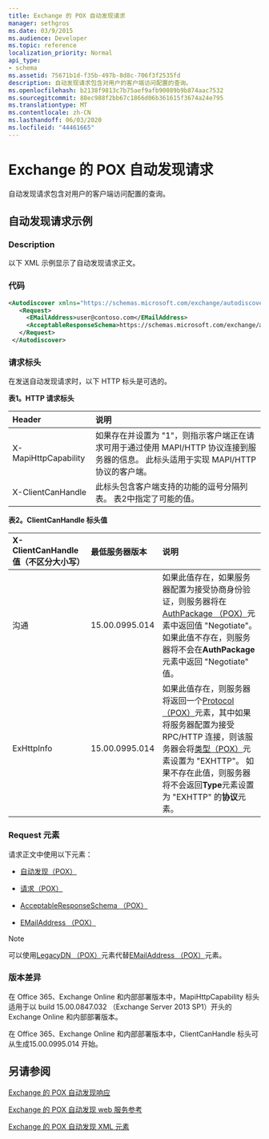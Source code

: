```yaml
---
title: Exchange 的 POX 自动发现请求
manager: sethgros
ms.date: 03/9/2015
ms.audience: Developer
ms.topic: reference
localization_priority: Normal
api_type:
- schema
ms.assetid: 75671b1d-f35b-497b-8d8c-706f3f2535fd
description: 自动发现请求包含对用户的客户端访问配置的查询。
ms.openlocfilehash: b2138f9813c7b75aef9afb90089b9b874aac7532
ms.sourcegitcommit: 88ec988f2bb67c1866d06b361615f3674a24e795
ms.translationtype: MT
ms.contentlocale: zh-CN
ms.lasthandoff: 06/03/2020
ms.locfileid: "44461665"
---
```

# <a name="pox-autodiscover-request-for-exchange"></a>Exchange 的 POX 自动发现请求

自动发现请求包含对用户的客户端访问配置的查询。
  
## <a name="autodiscover-request-example"></a>自动发现请求示例

### <a name="description"></a>Description

以下 XML 示例显示了自动发现请求正文。
  
### <a name="code"></a>代码

```XML
<Autodiscover xmlns="https://schemas.microsoft.com/exchange/autodiscover/outlook/requestschema/2006">
   <Request>
     <EMailAddress>user@contoso.com</EMailAddress>
     <AcceptableResponseSchema>https://schemas.microsoft.com/exchange/autodiscover/outlook/responseschema/2006a</AcceptableResponseSchema>
   </Request>
 </Autodiscover>
```

### <a name="request-headers"></a>请求标头

在发送自动发现请求时，以下 HTTP 标头是可选的。
  
**表1。HTTP 请求标头**

|**Header**|**说明**|
|:-----|:-----|
|X-MapiHttpCapability  <br/> |如果存在并设置为 "1"，则指示客户端正在请求可用于通过使用 MAPI/HTTP 协议连接到服务器的信息。 此标头适用于实现 MAPI/HTTP 协议的客户端。  <br/> |
|X-ClientCanHandle  <br/> |此标头包含客户端支持的功能的逗号分隔列表。 表2中指定了可能的值。  <br/> |
   
**表2。ClientCanHandle 标头值**

|**X-ClientCanHandle 值（不区分大小写）**|**最低服务器版本**|**说明**|
|:-----|:-----|:-----|
|沟通  <br/> |15.00.0995.014  <br/> |如果此值存在，如果服务器配置为接受协商身份验证，则服务器将在[AuthPackage （POX）](authpackage-pox.md)元素中返回值 "Negotiate"。 如果此值不存在，则服务器将不会在**AuthPackage**元素中返回 "Negotiate" 值。  <br/> |
|ExHttpInfo  <br/> |15.00.0995.014  <br/> |如果此值存在，则服务器将返回一个[Protocol （POX）](protocol-pox.md)元素，其中如果将服务器配置为接受 RPC/HTTP 连接，则该服务器会将[类型（POX）](type-pox.md)元素设置为 "EXHTTP"。 如果不存在此值，则服务器将不会返回**Type**元素设置为 "EXHTTP" 的**协议**元素。  <br/> |
   
### <a name="request-elements"></a>Request 元素

请求正文中使用以下元素：
  
- [自动发现（POX）](autodiscover-pox.md)
    
- [请求（POX）](request-pox.md)
    
- [AcceptableResponseSchema （POX）](acceptableresponseschema-pox.md)
    
- [EMailAddress （POX）](emailaddress-pox.md)
    
> [!NOTE]
> 可以使用[LegacyDN （POX）](legacydn-pox.md)元素代替[EMailAddress （POX）](emailaddress-pox.md)元素。 
  
### <a name="version-differences"></a>版本差异

在 Office 365、Exchange Online 和内部部署版本中，MapiHttpCapability 标头适用于以 build 15.00.0847.032 （Exchange Server 2013 SP1）开头的 Exchange Online 和内部部署版本。
  
在 Office 365、Exchange Online 和内部部署版本中，ClientCanHandle 标头可从生成15.00.0995.014 开始。
  
## <a name="see-also"></a>另请参阅



[Exchange 的 POX 自动发现响应](pox-autodiscover-response-for-exchange.md)


[Exchange 的 POX 自动发现 web 服务参考](pox-autodiscover-web-service-reference-for-exchange.md)
  
[Exchange 的 POX 自动发现 XML 元素](pox-autodiscover-xml-elements-for-exchange.md)

